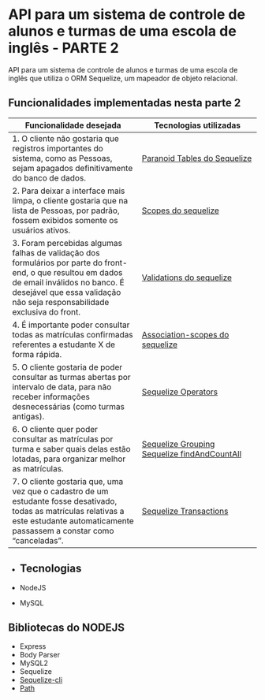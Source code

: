 # API para um sistema de controle de alunos e turmas de uma escola de inglês - PARTE 2

API para um sistema de controle de alunos e turmas de uma escola de inglês que utiliza o ORM Sequelize, um mapeador de objeto relacional.

## Funcionalidades implementadas nesta parte 2



| Funcionalidade desejada                                                                                                                                                                                                   | Tecnologias utilizadas                                                                                                                                                                                                 |
| ------------------------------------------------------------------------------------------------------------------------------------------------------------------------------------------------------------------------- | ---------------------------------------------------------------------------------------------------------------------------------------------------------------------------------------------------------------------- |
| 1. O cliente não gostaria que registros importantes do sistema, como as Pessoas, sejam apagados definitivamente do banco de dados.                                                                                        | [Paranoid Tables do Sequelize](https://www.topcoder.com/thrive/articles/paranoid-tables-in-sequelize-orm-implementing-soft-delete)                                                                                     |
| 2. Para deixar a interface mais limpa, o cliente gostaria que na lista de Pessoas, por padrão, fossem exibidos somente os usuários ativos.                                                                                | [Scopes do sequelize](https://sequelize.org/docs/v6/other-topics/scopes/)                                                                                                                                              |
| 3. Foram percebidas algumas falhas de validação dos formulários por parte do front-end, o que resultou em dados de email inválidos no banco. É desejável que essa validação não seja responsabilidade exclusiva do front. | [Validations do sequelize](https://sequelize.org/docs/v6/core-concepts/validations-and-constraints/)                                                                                                                   |
| 4. É importante poder consultar todas as matrículas confirmadas referentes a estudante X de forma rápida.                                                                                                                 | [Association-scopes do sequelize](https://sequelize.org/docs/v6/advanced-association-concepts/association-scopes)                                                                                                      |
| 5. O cliente gostaria de poder consultar as turmas abertas por intervalo de data, para não receber informações desnecessárias (como turmas antigas).                                                                      | [Sequelize Operators](https://sequelize.org/docs/v6/core-concepts/model-querying-basics/#operators)                                                                                                                    |
| 6. O cliente quer poder consultar as matrículas por turma e saber quais delas estão lotadas, para organizar melhor as matrículas.                                                                                         | [Sequelize Grouping](https://sequelize.org/docs/v6/core-concepts/model-querying-basics/#grouping)<br/>[Sequelize findAndCountAll](https://sequelize.org/docs/v6/core-concepts/model-querying-finders/#findandcountall) |
| 7. O cliente gostaria que, uma vez que o cadastro de um estudante fosse desativado, todas as matrículas relativas a este estudante automaticamente passassem a constar como “canceladas”.                                 | [Sequelize Transactions](https://sequelize.org/docs/v6/other-topics/transactions/)                                                                                                                                     |

* ## Tecnologias

* NodeJS

* MySQL

## Bibliotecas do NODEJS

* Express
* Body Parser
* MySQL2
* Sequelize
* [Sequelize-cli](https://www.npmjs.com/package/sequelize-cli)
* [Path](https://nodejs.org/api/path.html)

